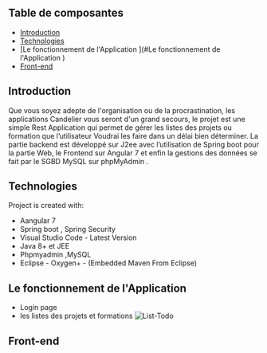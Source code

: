 ## Table de composantes 
* [Introduction](#introduction)
* [Technologies](#technologies)
* [Le fonctionnement de l'Application ](#Le fonctionnement de l'Application )
* [Front-end](#front-end)

## Introduction
Que vous soyez adepte de l'organisation ou de la procrastination, les applications Candelier vous seront d'un grand secours, le projet est une simple Rest Application qui permet de gérer les listes des projets ou formation que l’utilisateur Voudrai les faire dans un délai bien déterminer.
La partie backend est développé sur J2ee avec l’utilisation de Spring boot pour la partie Web, le Frontend sur Angular 7 et enfin la gestions des données se fait par le SGBD MySQL sur phpMyAdmin .

	
## Technologies
Project is created with:

* Aangular 7
* Spring boot , Spring Security 
* Visual Studio Code - Latest Version
* Java 8+ et JEE
* Phpmyadmin ,MySQL
* Eclipse - Oxygen+ - (Embedded Maven From Eclipse)
	
## Le fonctionnement de l'Application 
* Login page 
* les listes des projets et formations 
![List-Todo](https://user-images.githubusercontent.com/51484343/79797192-1f600000-8357-11ea-860b-90504fa32ce3.png)

## Front-end
